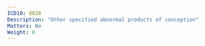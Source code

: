 ```yaml
---
ICD10: O028
Description: "Other specified abnormal products of conception"
Matters: No
Weight: 0
---
```

